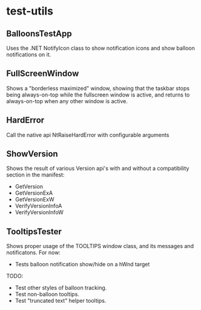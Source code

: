# test-utils


## BalloonsTestApp
Uses the .NET NotifyIcon class to show notification icons and show balloon notifications on it.


## FullScreenWindow
Shows a "borderless maximized" window, showing that the taskbar stops being always-on-top while the fullscreen window is active, and returns to always-on-top when any other window is active.


## HardError
Call the native api NtRaiseHardError with configurable arguments


## ShowVersion
Shows the result of various Version api's with and without a compatibility section in the manifest:
* GetVersion
* GetVersionExA
* GetVersionExW
* VerifyVersionInfoA
* VerifyVersionInfoW


## TooltipsTester
Shows proper usage of the TOOLTIPS window class, and its messages and notificatons.
For now:
* Tests balloon notification show/hide on a hWnd target

TODO:
* Test other styles of balloon tracking.
* Test non-balloon tooltips.
* Test "truncated text" helper tooltips.
